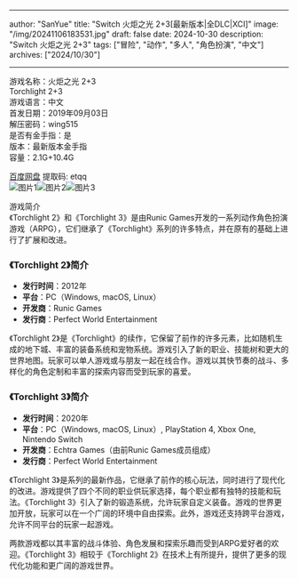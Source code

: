 
---
author: "SanYue"
title: "Switch 火炬之光 2+3[最新版本|全DLC|XCI]"
image: "/img/20241106183531.jpg"
draft: false
date: 2024-10-30
description: "Switch 火炬之光 2+3"
tags: ["冒险", "动作", "多人", "角色扮演", "中文"]
archives: ["2024/10/30"]

---

游戏名称：火炬之光 2+3   
Torchlight 2+3    
游戏语言：中文  
首发日期：2019年09月03日  
解压密码：wing515  
是否有金手指：是  
版本：最新版本金手指   
容量：2.1G+10.4G

[百度网盘](https://pan.baidu.com/s/1m1sqb8gzlmC9rlfCG9-ORA) 提取码: etqq  
![图片1](/img/70c095.jpg)![图片2](/img/836e85.jpg)![图片3](/img/d59c95.jpg)  

游戏简介  
《Torchlight 2》和《Torchlight 3》是由Runic Games开发的一系列动作角色扮演游戏（ARPG），它们继承了《Torchlight》系列的许多特点，并在原有的基础上进行了扩展和改进。

### 《Torchlight 2》简介

- **发行时间**：2012年
- **平台**：PC（Windows, macOS, Linux）
- **开发商**：Runic Games
- **发行商**：Perfect World Entertainment

《Torchlight 2》是《Torchlight》的续作，它保留了前作的许多元素，比如随机生成的地下城、丰富的装备系统和宠物系统。游戏引入了新的职业、技能树和更大的世界地图。玩家可以单人游戏或与朋友一起在线合作。游戏以其快节奏的战斗、多样化的角色定制和丰富的探索内容而受到玩家的喜爱。

### 《Torchlight 3》简介

- **发行时间**：2020年
- **平台**：PC（Windows, macOS, Linux）, PlayStation 4, Xbox One, Nintendo Switch
- **开发商**：Echtra Games（由前Runic Games成员组成）
- **发行商**：Perfect World Entertainment

《Torchlight 3》是系列的最新作品，它继承了前作的核心玩法，同时进行了现代化的改进。游戏提供了四个不同的职业供玩家选择，每个职业都有独特的技能和玩法。《Torchlight 3》引入了新的锻造系统，允许玩家自定义装备。游戏的世界更加开放，玩家可以在一个广阔的环境中自由探索。此外，游戏还支持跨平台游戏，允许不同平台的玩家一起游戏。

两款游戏都以其丰富的战斗体验、角色发展和探索乐趣而受到ARPG爱好者的欢迎。《Torchlight 3》相较于《Torchlight 2》在技术上有所提升，提供了更多的现代化功能和更广阔的游戏世界。
